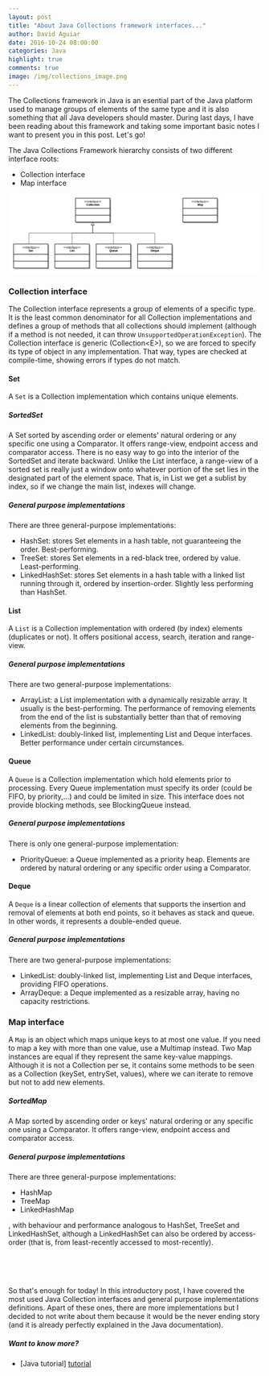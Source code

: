 ```yaml
---
layout: post
title: "About Java Collections framework interfaces..."
author: David Aguiar
date: 2016-10-24 08:00:00
categories: Java
highlight: true
comments: true
image: /img/collections_image.png
---
```


The Collections framework in Java is an esential part of the Java platform used to manage groups of elements of the same type and it is also something that all Java developers should master.
During last days, I have been reading about this framework and taking some important basic notes I want to present you in this post. Let's go!

The Java Collections Framework hierarchy consists of two different interface roots:
- Collection interface
- Map interface

![diagram]

### Collection interface

The Collection interface represents a group of elements of a specific type. It is the least common denominator for all Collection implementations and defines a group of methods that all collections should implement (although if a method is not needed, it can throw `UnsupportedOperationException`). The Collection interface is generic (Collection\<E\>), so we are forced to specify its type of object in any implementation. That way, types are checked at compile-time, showing errors if types do not match.

#### Set

A `Set` is a Collection implementation which contains unique elements.

##### SortedSet

A Set sorted by ascending order or elements' natural ordering or any specific one using a Comparator. It offers range-view, endpoint access and comparator access. There is no easy way to go into the interior of the SortedSet and iterate backward. Unlike the List interface, a range-view of a sorted set is really just a window onto whatever portion of the set lies in the designated part of the element space. That is, in List we get a sublist by index, so if we change the main list, indexes will change.

##### General purpose implementations

There are three general-purpose implementations: 
 - HashSet: stores Set elements in a hash table, not guaranteeing the order. Best-performing.
 - TreeSet: stores Set elements in a red-black tree, ordered by value. Least-performing.
 - LinkedHashSet: stores Set elements in a hash table with a linked list running through it, ordered by insertion-order. Slightly less performing than HashSet.

#### List

A `List` is a Collection implementation with ordered (by index) elements (duplicates or not). It offers positional access, search, iteration and range-view.

##### General purpose implementations

There are two general-purpose implementations: 
- ArrayList: a List implementation with a dynamically resizable array. It usually is the best-performing. The performance of removing elements from the end of the list is substantially better than that of removing elements from the beginning.
- LinkedList: doubly-linked list, implementing List and Deque interfaces. Better performance under certain circumstances.

#### Queue

A `Queue` is a Collection implementation which hold elements prior to processing. Every Queue implementation must specify its order (could be FIFO, by priority,...) and could be limited in size. This interface does not provide blocking methods, see BlockingQueue instead.

##### General purpose implementations

There is only one general-purpose implementation:
- PriorityQueue: a Queue implemented as a priority heap. Elements are ordered by natural ordering or any specific order using a Comparator.

#### Deque

A `Deque` is a linear collection of elements that supports the insertion and removal of elements at both end points, so it behaves as stack and queue. In other words, it represents a double-ended queue.

##### General purpose implementations

There are two general-purpose implementations:
- LinkedList: doubly-linked list, implementing List and Deque interfaces, providing FIFO operations.
- ArrayDeque: a Deque implemented as a resizable array, having no capacity restrictions.

### Map interface

A `Map` is an object which maps unique keys to at most one value. If you need to map a key with more than one value, use a Multimap instead. Two Map instances are equal if they represent the same key-value mappings. Although it is not a Collection per se, it contains some methods to be seen as a Collection (keySet, entrySet, values), where we can iterate to remove but not to add new elements.

##### SortedMap

A Map sorted by ascending order or keys' natural ordering or any specific one using a Comparator. It offers range-view, endpoint access and comparator access.

##### General purpose implementations

There are three general-purpose implementations:
 - HashMap
 - TreeMap
 - LinkedHashMap

, with behaviour and performance analogous to HashSet, TreeSet and LinkedHashSet, although a LinkedHashSet can also be ordered by access-order (that is, from least-recently accessed to most-recently).

<br><br><br>

So that's enough for today! In this introductory post, I have covered the most used Java Collection interfaces and general purpose implementations definitions. Apart of these ones, there are more implementations but I decided to not write about them because it would be the never ending story (and it is already perfectly explained in the Java documentation).

##### Want to know more?

- [Java tutorial] [tutorial]




[//]: # (These are reference links used in the body of this note and get stripped out when the markdown processor does its job)

[tutorial]: https://docs.oracle.com/javase/tutorial/collections/interfaces/index.html "Open Oracle Java documentation"
[diagram]:  /img/collections_diagram.png "Java Collections Interface diagram"
